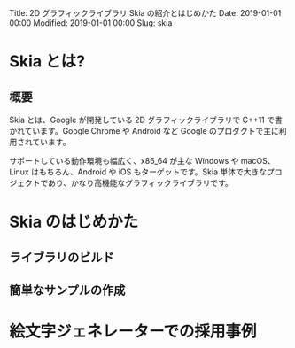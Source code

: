 Title: 2D グラフィックライブラリ Skia の紹介とはじめかた
Date: 2019-01-01 00:00
Modified: 2019-01-01 00:00
Slug: skia

# Skia とは?
## 概要
Skia とは、Google が開発している 2D グラフィックライブラリで C++11 で書かれています。Google Chrome や Android など Google のプロダクトで主に利用されています。

サポートしている動作環境も幅広く、x86_64 が主な Windows や macOS、Linux はもちろん、Android や iOS もターゲットです。Skia 単体で大きなプロジェクトであり、かなり高機能なグラフィックライブラリです。


# Skia のはじめかた
## ライブラリのビルド
## 簡単なサンプルの作成

# 絵文字ジェネレーターでの採用事例
